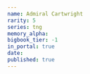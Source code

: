```yaml
---
name: Admiral Cartwright
rarity: 5
series: tng
memory_alpha:
bigbook_tier: -1
in_portal: true
date:
published: true
---
```



